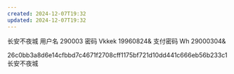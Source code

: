 ```yaml
---
created: 2024-12-07T19:32
updated: 2024-12-07T19:32
---
```

长安不夜城
用户名 290003
密码 Vkkek 19960824&
支付密码 Wh 29000304&

26c0bb3a8d6e14cfbbd7c4671f2708cff1175bf721d10dd441c666eb56b233c1
长安不夜城